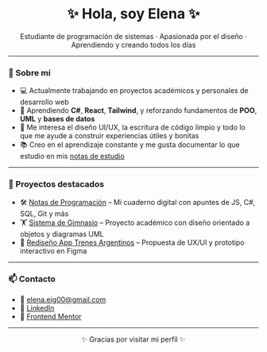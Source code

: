 <h1 align="center">✨ Hola, soy Elena ✨</h1>
<p align="center">Estudiante de programación de sistemas · Apasionada por el diseño · Aprendiendo y creando todos los días</p>

---

### 🚀 Sobre mí

- 💻 Actualmente trabajando en proyectos académicos y personales de desarrollo web
- 🌱 Aprendiendo **C#**, **React**, **Tailwind**, y reforzando fundamentos de **POO**, **UML** y **bases de datos**
- 🎨 Me interesa el diseño UI/UX, la escritura de código limpio y todo lo que me ayude a construir experiencias útiles y bonitas
- 📚 Creo en el aprendizaje constante y me gusta documentar lo que estudio en mis [notas de estudio](https://github.com/ElenaGonzalez2000/Learning-notes.git)

---

### 💼 Proyectos destacados

- 🛠️ [Notas de Programación](https://github.com/ElenaGonzalez2000/Learning-notes/blob/main/README.md) – Mi cuaderno digital con apuntes de JS, C#, SQL, Git y más  
- 🏋️ [Sistema de Gimnasio](https://github.com/ElenaGonzalez2000/Sistema-Gimnasio-Fitness-Pro-) – Proyecto académico con diseño orientado a objetos y diagramas UML  
- 🚆 [Rediseño App Trenes Argentinos](https://www.figma.com/design/T15smblLhPvOw2EYkKwl7r/Redise%C3%B1o---App-Trenes-Argentinos?node-id=0-1&t=KbzPsBxUu18r3awP-1) – Propuesta de UX/UI y prototipo interactivo en Figma  

---

### 📫 Contacto

- 💌 elena.eig00@gmail.com  
- 💼 [LinkedIn](https://linkedin.com/in/elenagonzalez2000)  
- 🧪 [Frontend Mentor](https://www.frontendmentor.io/profile/ElenaGonzalez2000)  

---

<!--
![Elena's GitHub stats](https://github-readme-stats.vercel.app/api?username=elenagonzalez2000&show_icons=true&theme=tokyonight)
[![Top Langs](https://github-readme-stats.vercel.app/api/top-langs/?username=elenagonzalez2000&layout=compact)](https://github.com/anuraghazra/github-readme-stats)

---
-->

<p align="center">✨ Gracias por visitar mi perfil ✨</p>
